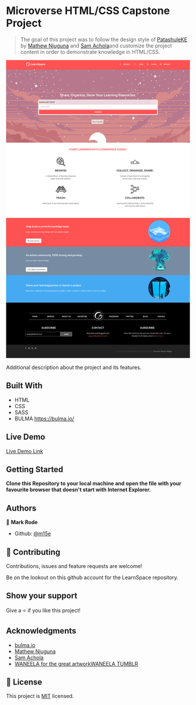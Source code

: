 # Microverse HTML/CSS Capstone Project

> The goal of this project was to follow the design style of [PatashuleKE](https://www.behance.net/gallery/25563385/PatashuleKE) by [Mathew Njuguna](https://www.behance.net/mathewnjuguna) and [Sam Achola](https://www.behance.net/aweSam)and customize the project content in order to demonstrate knowledge in HTML/CSS.

![screenshot](./screenshot.png)

Additional description about the project and its features.

## Built With

- HTML
- CSS
- SASS
- BULMA https://bulma.io/

## Live Demo

[Live Demo Link](https://epic-wozniak-4c8300.netlify.app)


## Getting Started

**Clone this Repository to your local machine and open the file with your favourite browser that doesn't start with Internet Explorer.**


## Authors

👤 **Mark Rode**

- Github: [@m15e](https://github.com/m15e)

## 🤝 Contributing

Contributions, issues and feature requests are welcome!

Be on the lookout on this github account for the LearnSpace repository.

## Show your support

Give a ⭐️ if you like this project!

## Acknowledgments

- [bulma.io](https://bulma.io)
- [Mathew Njuguna](https://www.behance.net/mathewnjuguna)  
- [Sam Achola](https://www.behance.net/aweSam)
- [WANEELA for the great artwork](www.patreon.com/waneella)[WANEELA TUMBLR](https://waneella.tumblr.com/)


## 📝 License

This project is [MIT](lic.url) licensed.